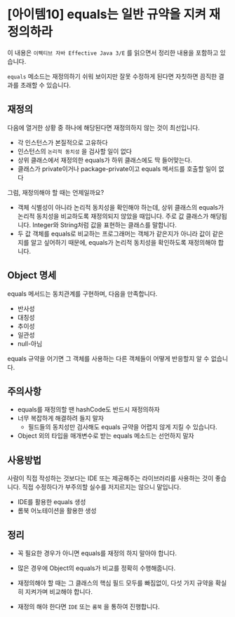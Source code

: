 # [아이템10] equals는 일반 규약을 지켜 재정의하라

이 내용은 `이펙티브 자바 Effective Java 3/E` 를 읽으면서 정리한 내용을 포함하고 있습니다.

`equals` 메소드는 재정의하기 쉬워 보이지만 잘못 수정하게 된다면 자칫하면 끔직한 결과를 초래할 수 있습니다. 



## 재정의

다음에 열거한 상황 중 하나에 해당된다면 재정의하지 않는 것이 최선입니다.

- 각 인스턴스가 본질적으로 고유하다
- 인스턴스의 `논리적 동치성` 을 검사할 일이 없다
- 상위 클래스에서 재정의한 equals가 하위 클래스에도 딱 들어맞는다.
- 클래스가 private이거나 package-private이고 equals 메서드를 호출할 일이 없다



그럼, 재정의해야 할 때는 언제일까요?

- 객체 식별성이 아니라 논리적 동치성을 확인해야 하는데, 상위 클래스의 equals가 논리적 동치성을 비교하도록 재정의되지 않았을 때입니다. 주로 값 클래스가 해당됩니다. Integer와 String처럼 값을 표현하는 클래스를 말합니다.
- 두 값 객체를 equals로 비교하는 프로그래머는 객체가 같은지가 아니라 값이 같은지를 알고 싶어하기 때문에, equals가 논리적 동치성을 확인하도록 재정의해야 합니다.



## Object 명세

equals 메서드는 동치관계를 구현하며, 다음을 만족합니다.

- 반사성
- 대칭성
- 추이성
- 일관성
- null-아님

equals 규약을 어기면 그 객체를 사용하는 다른 객체들이 어떻게 반응할지 알 수 없습니다.



## 주의사항

- equals를 재정의할 땐 hashCode도 반드시 재정의하자
- 너무 복잡하게 해결하려 들지 말자
  - 필드들의 동치성만 검사해도 equals 규약을 어렵지 않게 지킬 수 있습니다. 
- Object 외의 타입을 매개변수로 받는 equals 메소드는 선언하지 말자



## 사용방법

사람이 직접 작성하는 것보다는 IDE 또는 제공해주는 라이브러리를 사용하는 것이 좋습니다. 직접 수정하다가 부주의할 실수를 저지르지는 않으니 말입니다.

- IDE를 활용한 equals 생성
- 롬북 어노테이션을 활용한 생성



## 정리

- 꼭 필요한 경우가 아니면 equals를 재정의 하지 말아야 합니다.

- 많은 경우에 Object의 equals가 비교를 정확히 수행해줍니다.

- 재정의해야 할 때는 그 클래스의 핵심 필드 모두를 빠짐없이, 다섯 가지 규약을 확실히 지켜가며 비교해야 합니다.

- 재정의 해야 한다면 `IDE` 또는 `롬북` 을 통하여 진행합니다.
